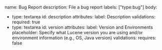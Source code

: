 name: Bug Report
description: File a bug report
labels: ["type:bug"]
body:
  - type: textarea
    id: description
    attributes:
      label: Description
    validations:
      required: true
  - type: textarea
    id: version
    attributes:
      label: Version and Environments
      placeholder: Specify what Lucene version you are using and/or environment information (e.g., OS, Java version) 
    validations:
      requires: false
